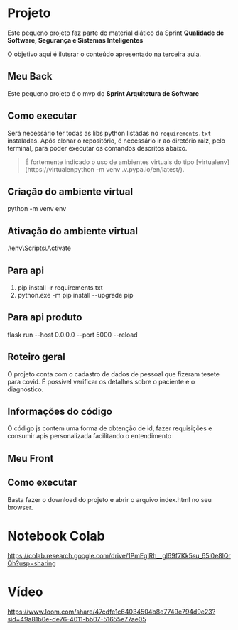 # Projeto

Este pequeno projeto faz parte do material diático da Sprint **Qualidade de Software, Segurança e Sistemas Inteligentes**

O objetivo aqui é ilutsrar o conteúdo apresentado na terceira aula.

## Meu Back

Este pequeno projeto é o mvp do **Sprint Arquitetura de Software**

## Como executar

Será necessário ter todas as libs python listadas no `requirements.txt` instaladas. Após clonar o repositório, é necessário ir ao diretório raiz, pelo terminal, para poder executar os comandos descritos abaixo.

> É fortemente indicado o uso de ambientes virtuais do tipo [virtualenv](https://virtualenpython -m venv .v.pypa.io/en/latest/).

## Criação do ambiente virtual

python -m venv env

## Ativação do ambiente virtual

.\env\Scripts\Activate

## Para api

1. pip install -r requirements.txt
2. python.exe -m pip install --upgrade pip

## Para api produto

flask run --host 0.0.0.0 --port 5000 --reload

## Roteiro geral

O projeto conta com o cadastro de dados de pessoal que fizeram tesete para covid. É possível verificar os detalhes sobre o paciente e o diagnóstico.

## Informações do código

O código js contem uma forma de obtenção de id, fazer requisições e consumir apis personalizada facilitando o entendimento

## Meu Front

## Como executar

Basta fazer o download do projeto e abrir o arquivo index.html no seu browser.

# Notebook Colab

https://colab.research.google.com/drive/1PmEglRh__gl69f7Kk5su_65l0e8lQrQh?usp=sharing

# Vídeo

https://www.loom.com/share/47cdfe1c64034504b8e7749e794d9e23?sid=49a81b0e-de76-4011-bb07-51655e77ae05
